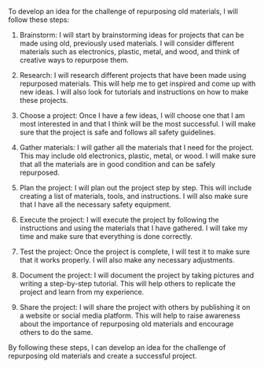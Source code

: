 To develop an idea for the challenge of repurposing old materials, I will follow these steps:

1. Brainstorm: I will start by brainstorming ideas for projects that can be made using old, previously used materials. I will consider different materials such as electronics, plastic, metal, and wood, and think of creative ways to repurpose them.

2. Research: I will research different projects that have been made using repurposed materials. This will help me to get inspired and come up with new ideas. I will also look for tutorials and instructions on how to make these projects.

3. Choose a project: Once I have a few ideas, I will choose one that I am most interested in and that I think will be the most successful. I will make sure that the project is safe and follows all safety guidelines.

4. Gather materials: I will gather all the materials that I need for the project. This may include old electronics, plastic, metal, or wood. I will make sure that all the materials are in good condition and can be safely repurposed.

5. Plan the project: I will plan out the project step by step. This will include creating a list of materials, tools, and instructions. I will also make sure that I have all the necessary safety equipment.

6. Execute the project: I will execute the project by following the instructions and using the materials that I have gathered. I will take my time and make sure that everything is done correctly.

7. Test the project: Once the project is complete, I will test it to make sure that it works properly. I will also make any necessary adjustments.

8. Document the project: I will document the project by taking pictures and writing a step-by-step tutorial. This will help others to replicate the project and learn from my experience.

9. Share the project: I will share the project with others by publishing it on a website or social media platform. This will help to raise awareness about the importance of repurposing old materials and encourage others to do the same.

By following these steps, I can develop an idea for the challenge of repurposing old materials and create a successful project.